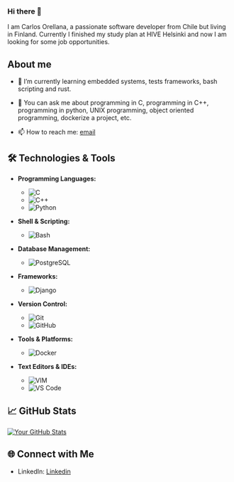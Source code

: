 ### Hi there 👋

I am Carlos Orellana, a passionate software developer from Chile but living in Finland. Currently I finished my study plan at HIVE Helsinki and now I am looking for some job opportunities.

## About me
  
- 🌱 I’m currently learning embedded systems, tests frameworks, bash scripting and rust.

- 💬 You can ask me about programming in C, programming in C++, programming in python, UNIX programming, object oriented programming, dockerize a project, etc.
  
- 📫 How to reach me: [email](corellana1988@gmail.com)

## 🛠️ Technologies & Tools

- **Programming Languages:**
  - ![C](https://img.shields.io/badge/C-A8B9CC?style=flat&logo=c&logoColor=white)
  - ![C++](https://img.shields.io/badge/C++-00599C?style=flat&logo=c%2B%2B&logoColor=white)
  - ![Python](https://img.shields.io/badge/Python-3776AB?style=flat&logo=python&logoColor=white)

- **Shell & Scripting:**
  - ![Bash](https://img.shields.io/badge/Bash-4EAA25?style=flat&logo=gnu-bash&logoColor=white)

- **Database Management:**
  - ![PostgreSQL](https://img.shields.io/badge/PostgreSQL-336791?style=flat&logo=postgresql&logoColor=white)

- **Frameworks:**
  - ![Django](https://img.shields.io/badge/Django-092E20?style=flat&logo=django&logoColor=white)

- **Version Control:**
  - ![Git](https://img.shields.io/badge/Git-F05032?style=flat&logo=git&logoColor=white)
  - ![GitHub](https://img.shields.io/badge/GitHub-181717?style=flat&logo=github&logoColor=white)

- **Tools & Platforms:**
  - ![Docker](https://img.shields.io/badge/Docker-2496ED?style=flat&logo=docker&logoColor=white)

- **Text Editors & IDEs:**
  - ![VIM](https://img.shields.io/badge/Vim-019733?style=flat&logo=vim&logoColor=white)
  - ![VS Code](https://img.shields.io/badge/VS_Code-007ACC?style=flat&logo=visual-studio-code&logoColor=white)

## 📈 GitHub Stats

[![Your GitHub Stats](https://github-readme-stats.vercel.app/api?username=quiminbano&show_icons=true&hide=issues&theme=radical)](https://github.com/quiminbano)

## 🌐 Connect with Me

- LinkedIn: [Linkedin](https://www.linkedin.com/in/carlos-orellana-3a93347b/)
<!--
**quiminbano/quiminbano** is a ✨ _special_ ✨ repository because its `README.md` (this file) appears on your GitHub profile.

Here are some ideas to get you started:

- 🔭 I’m currently working on ...
- 🌱 I’m currently learning ...
- 👯 I’m looking to collaborate on ...
- 🤔 I’m looking for help with ...
- 💬 Ask me about ...
- 📫 How to reach me: ...
- 😄 Pronouns: ...
- ⚡ Fun fact: ...
-->
